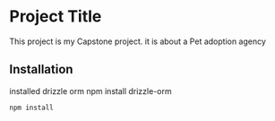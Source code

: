 # Project Title
This project is my Capstone project. it is about a Pet adoption agency

## Installation
installed drizzle orm npm install drizzle-orm

```bash
npm install
